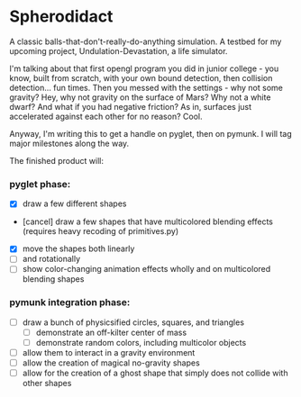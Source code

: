 # Spherodidact
A classic balls-that-don't-really-do-anything simulation. A testbed for my upcoming project, Undulation-Devastation, a life simulator.

I'm talking about that first opengl program you did in junior college - you know, built from scratch, with your own bound detection, then collision detection... fun times. Then you messed with the settings - why not some gravity? Hey, why not gravity on the surface of Mars? Why not a white dwarf? And what if you had negative friction? As in, surfaces just accelerated against each other for no reason? Cool.

Anyway, I'm writing this to get a handle on pyglet, then on pymunk. I will tag major milestones along the way.

The finished product will:
### pyglet phase:
- [x] draw a few different shapes
- [cancel] draw a few shapes that have multicolored blending effects (requires heavy recoding of primitives.py)
- [x] move the shapes both linearly 
- [ ] and rotationally
- [ ] show color-changing animation effects wholly and on multicolored blending shapes

### pymunk integration phase:
- [ ] draw a bunch of physicsified circles, squares, and triangles
  - [ ] demonstrate an off-kilter center of mass
  - [ ] demonstrate random colors, including multicolor objects
- [ ] allow them to interact in a gravity environment
- [ ] allow the creation of magical no-gravity shapes
- [ ] allow for the creation of a ghost shape that simply does not collide with other shapes
